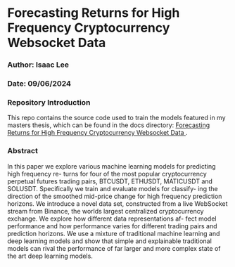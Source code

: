 # Forecasting Returns for High Frequency Cryptocurrency Websocket Data
### Author: Isaac Lee
### Date: 09/06/2024

### Repository Introduction
This repo contains the source code used to train the models featured in my masters thesis,
which can be found in the docs directory: [Forecasting Returns for High Frequency Cryptocurrency Websocket Data
](./docs/writeup/main.pdf).

### Abstract
In this paper we explore various machine learning models for predicting high frequency re-
turns for four of the most popular cryptocurrency perpetual futures trading pairs, BTCUSDT,
ETHUSDT, MATICUSDT and SOLUSDT. Specifically we train and evaluate models for classify-
ing the direction of the smoothed mid-price change for high frequency prediction horizons. We
introduce a novel data set, constructed from a live WebSocket stream from Binance, the worlds
largest centralized cryptocurrency exchange. We explore how different data representations af-
fect model performance and how performance varies for different trading pairs and prediction
horizons. We use a mixture of traditional machine learning and deep learning models and show
that simple and explainable traditional models can rival the performance of far larger and more
complex state of the art deep learning models.


